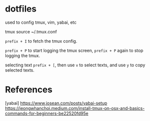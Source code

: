# dotfiles
used to config tmux, vim, yabai, etc


tmux source ~/.tmux.conf

`prefix + I` to fetch the tmux config.

`prefix + P` to start logging the tmux screen, `prefix + P` again to stop logging the tmux.


selecting text
`prefix + [`, then use `v` to select texts, and use `y` to copy selected texts.

# References
[yabai] https://www.josean.com/posts/yabai-setup
https://jeongwhanchoi.medium.com/install-tmux-on-osx-and-basics-commands-for-beginners-be22520fd95e
